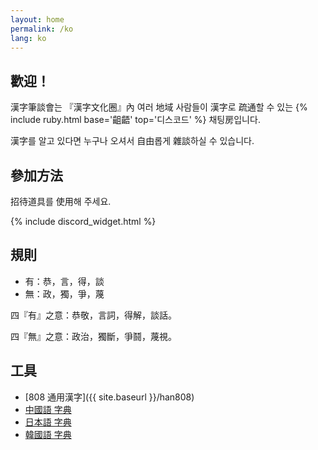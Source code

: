 ```yaml
---
layout: home
permalink: /ko
lang: ko
---
```


## 歡迎！

漢字筆談會는 『漢字文化圈』內 여러 地域 사람들이 漢字로 疏通할 수 있는 {% include ruby.html base='齟齬' top='디스코드' %} 채팅房입니다.

漢字를 알고 있다면 누구나 오셔서 自由롭게 雜談하실 수 있습니다.


## 參加方法

招待道具를 使用해 주세요.

{% include discord_widget.html %}


## 規則

- 有：恭，言，得，談
- 無：政，獨，爭，蔑

四『有』之意：恭敬，言詞，得解，談話。

四『無』之意：政治，獨斷，爭鬪，蔑視。


## 工具

- [808 通用漢字]({{ site.baseurl }}/han808)
- [中國語 字典](https://www.zdic.net/)
- [日本語 字典](https://kanji.jitenon.jp/)
- [韓國語 字典](https://hanja.dict.naver.com/)
